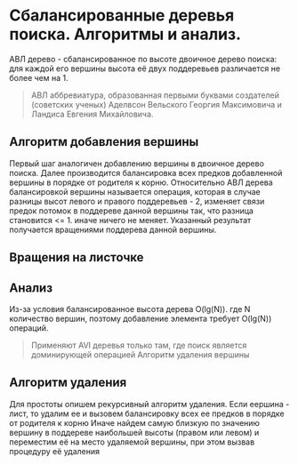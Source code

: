 # Сбалансированные деревья поиска. Алгоритмы и анализ.

АВЛ дерево - сбалансированное по высоте двоичное дерево поиска: для каждой его вершины высота её двух поддеревьев различается не более чем на 1.
>АВЛ аббревиатура, образованная первыми буквами создателей (советских ученых) Аделвсон Вельского Георгия Максимовича и Ландиса Евгения Михайловича.

## Алгоритм добавления вершины

Первый шаг аналогичен добавлению вершины в двоичное дерево поиска. Далее производится балансировка всех предков добавленной вершины в порядке от родителя к корню.
Относительно АВЛ дерева балансировкой вершины называется операция, которая в случае разницы высот левого и правого поддеревьев - 2, изменяет связи предок потомок в поддереве данной вершины так, что разница становится <= 1. иначе ничего не меняет. Указанный результат получается вращениями поддерева данной вершины.

## Вращения на листочке

## Анализ

Из-за условия балансированное высота дерева O(lg(N)). где N количество вершин, позтому добавление элемента требует O(lg(N)) операций.
>Применяют AVI деревья только там, где поиск является доминирующей операцией Алгоритм удаления вершины

## Алгоритм удаления

Для простоты опишем рекурсивный алгоритм удаления. Если еершина - лист, то удалим ее и вызовем балансировку всех ее предков в порядке от родителя к корню Иначе найдем самую близкую по значению вершину в поддереве наибольшей высоты (правом или левом) и переместим её на место удаляемой вершины, при этом вызвав процедуру её удаления